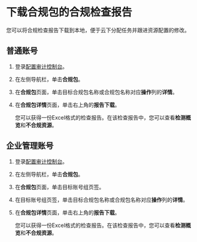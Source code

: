 # 下载合规包的合规检查报告

您可以将合规检查报告下载到本地，便于云下分配任务并跟进资源配置的修改。

## 普通账号

1.  登录[配置审计控制台](https://config.console.aliyun.com)。

2.  在左侧导航栏，单击**合规包**。

3.  在**合规包**页面，单击目标合规包名称或合规包名称对应**操作**列的**详情**。

4.  在**合规包详情**页面，单击右上角的**报告下载**。

    您可以获得一份Excel格式的检查报告。在该检查报告中，您可以查看**检测概览**和**不合规资源**。


## 企业管理账号

1.  登录[配置审计控制台](https://config.console.aliyun.com)。

2.  在左侧导航栏，单击**合规包**。

3.  在**合规包**页面，单击目标账号组页签。

4.  在目标账号组页签，单击目标合规包名称或合规包名称对应**操作**列的**详情**。

5.  在**合规包详情**页面，单击右上角的**报告下载**。

    您可以获得一份Excel格式的检查报告。在该检查报告中，您可以查看**检测概览**和**不合规资源**。


